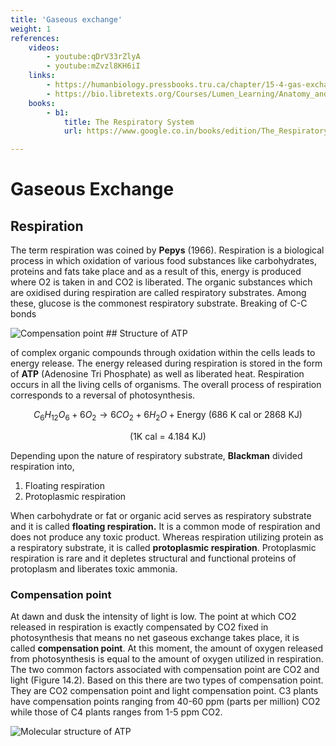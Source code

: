 ```yaml
---
title: 'Gaseous exchange'
weight: 1
references:
    videos:
        - youtube:qDrV33rZlyA
        - youtube:mZvzl8KH6iI
    links:
        - https://humanbiology.pressbooks.tru.ca/chapter/15-4-gas-exchange/
        - https://bio.libretexts.org/Courses/Lumen_Learning/Anatomy_and_Physiology_II_(Lumen)/08%3A_Module_6-_The_Respiratory_System/8.05%3A_Gas_Exchange
    books:
        - b1:
            title: The Respiratory System
            url: https://www.google.co.in/books/edition/The_Respiratory_System/mVgnAgAAQBAJ?hl=en&gbpv=0

---
```


# Gaseous Exchange 

## Respiration
The term respiration was coined by **Pepys** (1966). Respiration is a biological process in which oxidation of various food substances like carbohydrates, proteins and fats take place and as a result of this, energy is produced where O2 is taken in and CO2 is liberated. The organic substances which are oxidised during respiration are called respiratory substrates. Among these, glucose is the commonest respiratory substrate. Breaking of C-C bonds

![ Compensation point ## Structure of ATP](14.2.png "")     

of complex organic compounds through oxidation within the cells leads to energy release. The energy released during respiration is stored in the form of **ATP** (Adenosine Tri Phosphate) as well as liberated heat. Respiration occurs in all the living cells of organisms. The overall process of respiration corresponds to a reversal of photosynthesis.


```math
C_6H_{12}O_6 + 6O_2 \rightarrow 6CO_2 + 6H_2O + \text{Energy (686 K cal or 2868 KJ)}
```

```math
\text{(1K cal = 4.184 KJ)}
```


Depending upon the nature of respiratory substrate, **Blackman** divided respiration into,

1. Floating respiration 
2. Protoplasmic respiration

When carbohydrate or fat or organic acid serves as respiratory substrate and it is called **floating respiration.** It is a common mode of respiration and does not produce any toxic product. Whereas respiration utilizing protein as a respiratory substrate, it is called **protoplasmic respiration**. Protoplasmic respiration is rare and it depletes structural and functional proteins of protoplasm and liberates toxic ammonia.  

### Compensation point
At dawn and dusk the intensity of light is low. The point at which CO2 released in respiration is exactly compensated by CO2 fixed in photosynthesis that means no net gaseous exchange takes place, it is called **compensation point**. At this moment, the amount of oxygen released from photosynthesis is equal to the amount of oxygen utilized in respiration. The two common factors associated with compensation point are CO2 and light (Figure 14.2). Based on this there are two types of compensation point. They are CO2 compensation point and light compensation point. C3 plants have compensation points ranging from 40-60 ppm (parts per million) CO2 while those of C4 plants ranges from 1-5 ppm CO2.

![ Molecular structure of ATP](14.3.png "")
